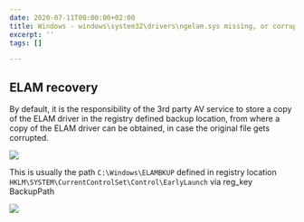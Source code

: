 ```yaml
---
date: 2020-07-11T00:00:00+02:00
title: Windows - windows\system32\drivers\ngelam.sys missing, or corrupt
excerpt: ''
tags: []

---
```

## ELAM recovery

By default, it is the responsibility of the 3rd party AV service to store a copy of the ELAM driver in the registry defined backup location, from where a copy of the ELAM driver can be obtained, in case the original file gets corrupted.

![](/images/image-14.png)

This is usually the path `C:\Windows\ELAMBKUP` defined in registry location `HKLM\SYSTEM\CurrentControlSet\Control\EarlyLaunch` via reg_key BackupPath

![](/images/image-15.png)